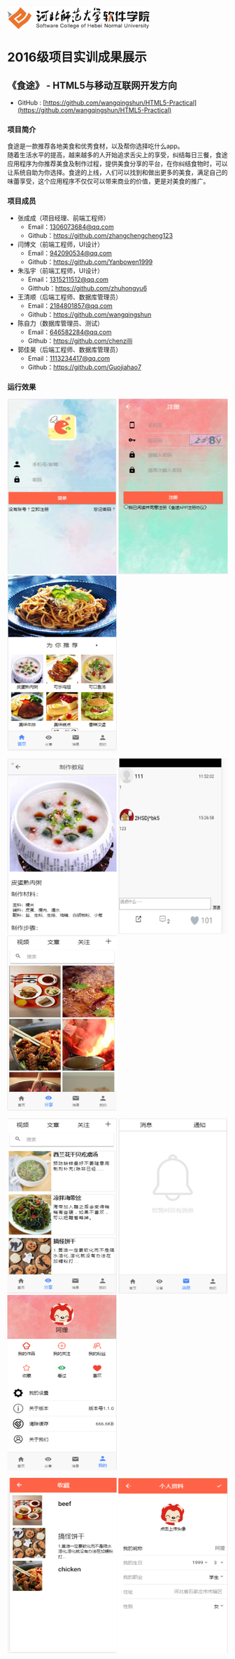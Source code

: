 <img src="../../../image/logo.png"  height="50" />

# 2016级项目实训成果展示 

## 《食途》 - HTML5与移动互联网开发方向

- GitHub : [https://github.com/wangqingshun/HTML5-Practical](https://github.com/wangqingshun/HTML5-Practical) 

### 项目简介

食途是一款推荐各地美食和优秀食材，以及帮你选择吃什么app。<br>
随着生活水平的提高，越来越多的人开始追求舌尖上的享受，纠结每日三餐，食途应用程序为你推荐美食及制作过程，提供美食分享的平台，在你纠结食物时，可以让系统自助为你选择。食途的上线，人们可以找到和做出更多的美食，满足自己的味蕾享受，这个应用程序不仅仅可以带来商业的价值，更是对美食的推广。<br>

### 项目成员

* 张成成（项目经理、前端工程师）
  * Email：1306073684@qq.com  
  * Github：https://github.com/zhangchengcheng123  
* 闫博文（前端工程师，UI设计）  
  * Email：942090534@qq.com
  * Github：https://github.com/Yanbowen1999
* 朱泓宇（前端工程师，UI设计）
  * Email：1315211512@qq.com
  * Gitthub：https://github.com/zhuhongyu6
* 王清顺（后端工程师、数据库管理员）
  * Email：2184801857@qq.com
  * Github：https://github.com/wangqingshun
* 陈自力（数据库管理员、测试）
  * Email：646582284@qq.com
  * Github：https://github.com/chenzilli
* 郭佳昊（后端工程师、数据库管理员）
  * Email：1113234417@qq.com
  * Github：https://github.com/Guojiahao7

### 运行效果

<p>
<img src="./image/login.png" width=250 height=400 />
<img src="./image/res.png" width=250 height=400 />
<img src="./image/home.png" width=250 height=400 />
</p>
<p>
<img src="./image/xiangqing.png" width=250 height=400 />
<img src="./image/pinglun.png" width=250 height=400 />
<img src="./image/about.png" width=250 height=400 />
</p>
<p>
<img src="./image/about2.png" width=250 height=400 />
<img src="./image/tips.png" width=250 height=400 />
<img src="./image/my.png" width=250 height=400 />
</p>
<p>
<img src="./image/shoucang.png" width=250 height=400 />
<img src="./image/my-data.png" width=250 height=400 />
</p>
